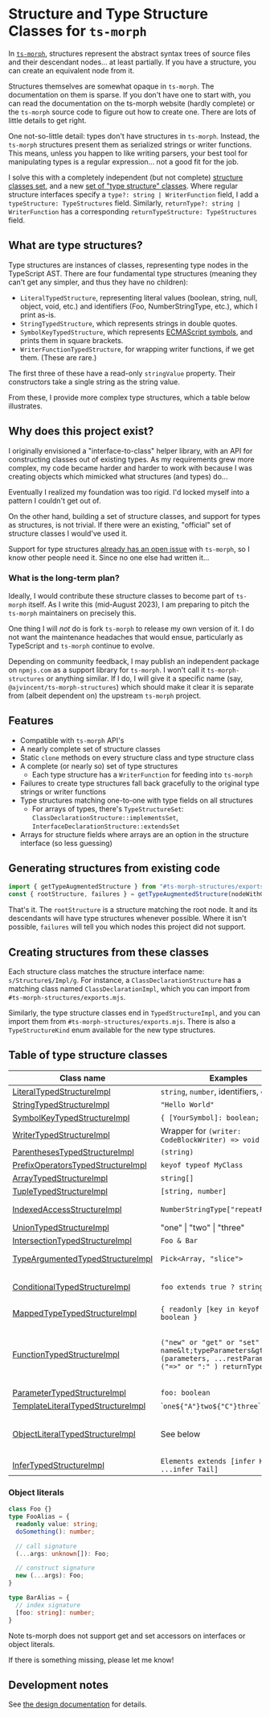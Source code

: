 # Structure and Type Structure Classes for `ts-morph`

In [`ts-morph`](https://ts-morph.com), structures represent the abstract syntax trees of source files and their descendant nodes... at least partially.  If you have a structure, you can create an equivalent node from it.

Structures themselves are somewhat opaque in `ts-morph`.  The documentation on them is sparse.  If you don't have one to start with, you can read the documentation on the ts-morph website (hardly complete) or the `ts-morph` source code to figure out how to create one.  There are lots of little details to get right.

One not-so-little detail: types don't have structures in `ts-morph`.  Instead, the `ts-morph` structures present them as serialized strings or writer functions.  This means, unless you happen to like writing parsers, your best tool for manipulating types is a regular expression...  not a good fit for the job.

I solve this with a completely independent (but not complete) [structure classes set](./source/structures/), and a new [set of "type structure" classes](./source/typeStructures/).  Where regular structure interfaces specify a `type?: string | WriterFunction` field, I add a `typeStructure: TypeStructures` field.  Similarly, `returnType?: string | WriterFunction` has a corresponding `returnTypeStructure: TypeStructures` field.

## What are type structures?

Type structures are instances of classes, representing type nodes in the TypeScript AST.  There are four fundamental type structures (meaning they can't get any simpler, and thus they have no children):

- `LiteralTypedStructure`, representing literal values (boolean, string, null, object, void, etc.) and identifiers (Foo, NumberStringType, etc.), which I print as-is.
- `StringTypedStructure`, which represents strings in double quotes.
- `SymbolKeyTypedStructure`, which represents [ECMAScript symbols](https://developer.mozilla.org/en-US/docs/Web/JavaScript/Reference/Global_Objects/Symbol), and prints them in square brackets.
- `WriterFunctionTypedStructure`, for wrapping writer functions, if we get them.  (These are rare.)

The first three of these have a read-only `stringValue` property.  Their constructors take a single string as the string value.

From these, I provide more complex type structures, which a table below illustrates.

## Why does this project exist?

I originally envisioned a "interface-to-class" helper library, with an API for constructing classes out of existing types.  As my requirements grew more complex, my code became harder and harder to work with because I was creating objects which mimicked what structures (and types) do...

Eventually I realized my foundation was too rigid.  I'd locked myself into a pattern I couldn't get out of.

On the other hand, building a set of structure classes, and support for types as structures, is not trivial.  If there were an existing, "official" set of structure classes I would've used it.

Support for type structures [already has an open issue](https://github.com/dsherret/ts-morph/issues/683) with `ts-morph`, so I know other people need it.  Since no one else had written it...

### What is the long-term plan?

Ideally, I would contribute these structure classes to become part of `ts-morph` itself.  As I write this (mid-August 2023), I am preparing to pitch the `ts-morph` maintainers on precisely this.

One thing I will _not_ do is fork `ts-morph` to release my own version of it.  I do not want the maintenance headaches that would ensue, particularly as TypeScript and `ts-morph` continue to evolve.

Depending on community feedback, I may publish an independent package on `npmjs.com` as a support library for `ts-morph`.  I won't call it `ts-morph-structures` or anything similar.  If I do, I will give it a specific name (say, `@ajvincent/ts-morph-structures`) which should make it clear it is separate from (albeit dependent on) the upstream `ts-morph` project.

## Features

- Compatible with `ts-morph` API's
- A nearly complete set of structure classes
- Static `clone` methods on every structure class and type structure class
- A complete (or nearly so) set of type structures
  - Each type structure has a `WriterFunction` for feeding into `ts-morph`
- Failures to create type structures fall back gracefully to the original type strings or writer functions
- Type structures matching one-to-one with type fields on all structures
  - For arrays of types, there's `TypeStructureSet`: `ClassDeclarationStructure::implementsSet`, `InterfaceDeclarationStructure::extendsSet`
- Arrays for structure fields where arrays are an option in the structure interface (so less guessing)

## Generating structures from existing code

```typescript
import { getTypeAugmentedStructure } from "#ts-morph-structures/exports.mts"
const { rootStructure, failures } = getTypeAugmentedStructure(nodeWithGetStructures);
```

That's it.  The `rootStructure` is a structure matching the root node.  It and its descendants will have type structures whenever possible.  Where it isn't possible, `failures` will tell you which nodes this project did not support.

## Creating structures from these classes

Each structure class matches the structure interface name: `s/Structure$/Impl/g`.  For instance, a `ClassDeclarationStructure` has a matching class named `ClassDeclarationImpl`, which you can import from `#ts-morph-structures/exports.mjs`.

Similarly, the type structure classes end in `TypedStructureImpl`, and you can import them from `#ts-morph-structures/exports.mjs`.  There is also a `TypeStructureKind` enum available for the new type structures.

## Table of type structure classes

| Class name | Examples | Key properties |
|------------|----------|----------------|
| [LiteralTypedStructureImpl](./source/typeStructures/LiteralTypedStructureImpl.mts) | `string`, `number`, identifiers, etc. | stringValue |
| [StringTypedStructureImpl](./source/typeStructures/StringTypedStructureImpl.mts)  | `"Hello World"` | stringValue |
| [SymbolKeyTypedStructureImpl](./source/typeStructures/SymbolKeyTypedStructureImpl.mts) | `{ [YourSymbol]: boolean; }` | stringValue |
| [WriterTypedStructureImpl](./source/typeStructures/WriterTypedStructureImpl.mts) | Wrapper for `(writer: CodeBlockWriter) => void` | writerFunction |
| [ParenthesesTypedStructureImpl](./source/typeStructures/ParenthesesTypedStructureImpl.mts) | `(string)` | childType |
| [PrefixOperatorsTypedStructureImpl](./source/typeStructures/PrefixOperatorsTypedStructureImpl.mts) | `keyof typeof MyClass` | operators, childType |
| [ArrayTypedStructureImpl](./source/typeStructures/ArrayTypedStructureImpl.mts) | `string[]` | objectType |
| [TupleTypedStructureImpl](./source/typeStructures/TupleTypedStructureImpl.mts) | `[string, number]` | elements |
| [IndexedAccessStructureImpl](./source/typeStructures/IndexedAccessTypedStructureImpl.mts) | `NumberStringType["repeatForward"]` | objectType, indexType |
| [UnionTypedStructureImpl](./source/typeStructures/UnionTypedStructureImpl.mts) | "one" &#x7c; "two" &#x7c; "three" | elements |
| [IntersectionTypedStructureImpl](./source/typeStructures/IntersectionTypedStructureImpl.mts) | `Foo & Bar` | elements |
| [TypeArgumentedTypedStructureImpl](./source/typeStructures/TypeArgumentedTypedStructureImpl.mts) | `Pick<Array, "slice">` | objectType, elements |
| [ConditionalTypedStructureImpl](./source/typeStructures/ConditionalTypedStructureImpl.mts) | `foo extends true ? string : never` | checkType, extendsType, trueType, falseType |
| [MappedTypeTypedStructureImpl](./source/typeStructures/MappedTypeTypedStructureImpl.mts) | `{ readonly [key in keyof Foo]: boolean }` | parameter, type |
| [FunctionTypedStructureImpl](./source/typeStructures/FunctionTypedStructureImpl.mts) | `("new" or "get" or "set" or "") name&lt;typeParameters&gt;(parameters, ...restParameter) ("=>" or ":" ) returnType` | name, typeParameters, parameters, restParameter, returnType, writerStyle |
| [ParameterTypedStructureImpl](./source/typeStructures/ParameterTypedStructureImpl.mts) | `foo: boolean` | name, typeStructure |
| [TemplateLiteralTypedStructureImpl](./source/typeStructures/TemplateLiteralTypedStructureImpl.mts) | &#x60;`one${"A"}two${"C"}three`&#x60; | elements |
| [ObjectLiteralTypedStructureImpl](./source/typeStructures/ObjectLiteralTypedStructureImpl.mts) | See below | callSignatures, constructSignatures, indexSignatures, methods, properties |
| [InferTypedStructureImpl](./source/typeStructures/InferTypedStructureImpl.mts) | `Elements extends [infer Head, ...infer Tail]` | typeParameter |

### Object literals

```typescript
class Foo {}
type FooAlias = {
  readonly value: string;
  doSomething(): number;

  // call signature
  (...args: unknown[]): Foo;

  // construct signature
  new (...args): Foo;
}

type BarAlias = {
  // index signature
  [foo: string]: number;
}
```

Note ts-morph does not support get and set accessors on interfaces or object literals.

If there is something missing, please let me know!

## Development notes

See [the design documentation](./DESIGN.md) for details.
